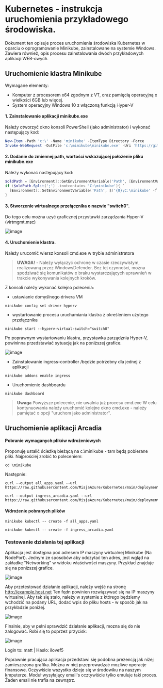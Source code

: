 # Kubernetes - instrukcja uruchomienia przykładowego środowiska.
Dokument ten opisuje proces uruchomienia środowiska Kubernetes w oparciu o oprogramowanie Minikube, zainstalowane na systemie Windows.
Zawiera również, opis procesu zainstalowania dwóch przykładowych aplikacji WEB-owych.

## Uruchomienie klastra Minikube

Wymagane elementy:
- Komputer z procesorem x64 zgodnym z VT, oraz pamięcią operacyjną o wielkości 6GB lub więcej.
- System operacyjny Windows 10 z włączoną funkcją Hyper-V


#### 1. Zainstalowanie aplikacji minikube.exe
Należy otworzyć okno konsoli PowerShell (jako administrator) i wykonać następujący kod:

```powershell
New-Item -Path 'c:\' -Name 'minikube' -ItemType Directory -Force
Invoke-WebRequest -OutFile 'c:\minikube\minikube.exe' -Uri 'https://github.com/kubernetes/minikube/releases/latest/download/minikube-windows-amd64.exe' -UseBasicParsing
```
#### 2. Dodanie do zmiennej path, wartości wskazującej położenie pliku minikube.exe
Należy wykonać następujący kod:
```powershell
$oldPath = [Environment]::GetEnvironmentVariable('Path', [EnvironmentVariableTarget]::Machine)
if ($oldPath.Split(';') -inotcontains 'C:\minikube'){ `
  [Environment]::SetEnvironmentVariable('Path', $('{0};C:\minikube' -f $oldPath), [EnvironmentVariableTarget]::Machine) `
}

```
#### 3. Stworzenie wirtualnego przełącznika o nazwie "switch0".
Do tego celu można uzyć graficznej przystawki zarządzania Hyper-V (virtmgmt.msc)

![image](/media/hv.png)


#### 4. Uruchomienie klastra.
Należy urucomić wiersz konsoli cmd.exe w trybie administratora
> **UWAGA!** - Należy wyłączyć ochronę w czasie rzeczywistym, realizowaną przez WindowsDefender. Bez tej czynności, można spodziwać się komunikatów o braku wystarczających uprawnień w trakcie wykonywania kolejnych kroków.

Z konsoli należy wykonać kolejno polecenia:

- ustawianie domyślnego drivera VM
```
minikube config set driver hyperv
```

- wystartowanie procesu uruchamiania klastra z określeniem użytego przełącznika 
```
minikube start --hyperv-virtual-switch="switch0"
```
Po poprawnym wystartowaniu klastra, przystawka zarządznia Hyper-V, powininna przedstawiać sytuację jak na poniższej grafice.

![image](/media/hv2.png)


- Zainstalowanie ingress-controller /będzie potrzebny dla jednej z aplikacji
```
minikube addons enable ingress
```

- Uruchomienie dashboardu
```
minikube dashboard
```
> **Uwaga** Powyższe polecenie, nie uwalnia już procesu cmd.exe  W celu kontynuowania należy uruchomić kolejne okno cmd.exe - należy pamiętać o opcji "uruchom jako administrator".


## Uruchomienie aplikacji Arcadia

#### Pobranie wymaganych plików wdrożeniowych

Proponuję ustalić ścieżkę bieżącą na c:\minikube  - tam będą pobierane pliki. 
Najprościej zrobić to poleceniem:
```
cd \minikube
```
Następnie:

```
curl --output all_apps.yaml --url https://raw.githubusercontent.com/MisjaAzure/Kubernetes/main/deployments/arcadia/all_apps.yaml
```

```
curl --output ingress_arcadia.yaml --url https://raw.githubusercontent.com/MisjaAzure/Kubernetes/main/deployments/arcadia/ingress_arcadia.yaml
```


#### Wdrożenie pobranych plików

```
minikube kubectl -- create -f all_apps.yaml
```

```
minikube kubectl -- create -f ingress_arcadia.yaml
```


### Testowanie działania tej aplikacji


Aplikacja jest dostępna pod adresem IP maszyny wirtualnej Minikube (Na NodePort). Jednym ze sposobów aby odczytać ten adres, jest wgląd na zakładkę "Networking" w widoku właściwości maszyny. Przykład znajduje się na poniższej grafice.

![image](/media/hv4.png)


Aby przetestować  działanie aplikacji, należy wejść na stronę http://example.host.net  Ten fqdn powinien rozwiązywać się na IP maszyny wirtualnej. Aby tak się stało, należy w systemie z którego będziemy wchodzić na podany URL, dodać wpis do pliku hosts - w sposób jak na przykładzie poniżej.

![image](/media/hv3.png)


Finalnie, aby w pełni sprawdzić działanie aplikacji, mozna się do nie zalogować.
Robi się to poprzez przycisk:

![image](/media/hv5.png)

Login to: matt | Hasło: ilovef5

Poprawnie pracująca aplikacja przedstawi się podobna prezencją jak niżej zamieszczona grafika.
Można w niej przeprowadzać mozliwe operacje finansowe.  Oczywiście wszystko dzieje się w środowiku na naszym kmputerze. Moduł wysyłający email's  ocztywiście tylko emuluje taki proces. Żaden email nie trafia na zewnątrz.


